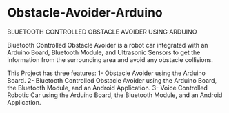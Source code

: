 # Obstacle-Avoider-Arduino
BLUETOOTH CONTROLLED OBSTACLE AVOIDER USING ARDUINO

Bluetooth Controlled Obstacle Avoider is a robot car integrated with an Arduino Board, Bluetooth Module, and Ultrasonic Sensors to get the information from the surrounding area and avoid any obstacle collisions.

This Project has three features: 
1- Obstacle Avoider using the Arduino Board.
2- Bluetooth Controlled Obstacle Avoider using the Arduino Board, the Bluetooth Module, and an Android Application.
3- Voice Controlled Robotic Car using the Arduino Board, the Bluetooth Module, and an Android Application.
